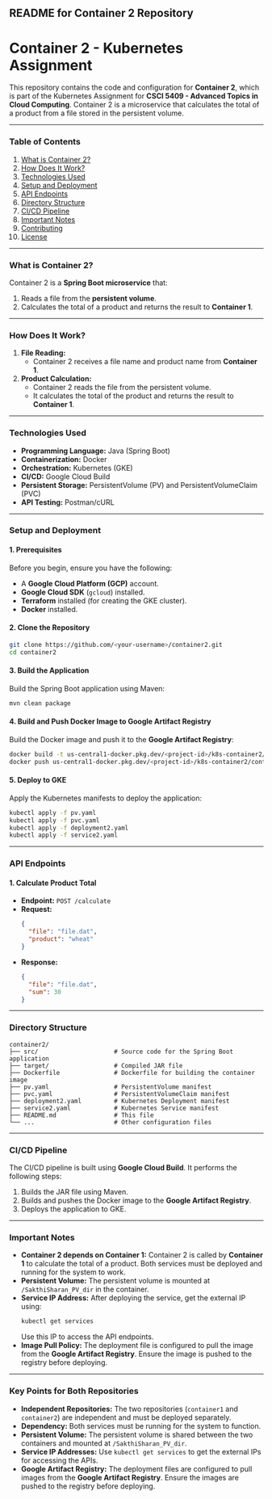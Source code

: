 ## **README for Container 2 Repository**

# **Container 2 - Kubernetes Assignment**

This repository contains the code and configuration for **Container 2**, which is part of the Kubernetes Assignment for **CSCI 5409 - Advanced Topics in Cloud Computing**. Container 2 is a microservice that calculates the total of a product from a file stored in the persistent volume.

---

### **Table of Contents**
1. [What is Container 2?](#what-is-container-2)
2. [How Does It Work?](#how-does-it-work)
3. [Technologies Used](#technologies-used)
4. [Setup and Deployment](#setup-and-deployment)
5. [API Endpoints](#api-endpoints)
6. [Directory Structure](#directory-structure)
7. [CI/CD Pipeline](#cicd-pipeline)
8. [Important Notes](#important-notes)
9. [Contributing](#contributing)
10. [License](#license)

---

### **What is Container 2?**
Container 2 is a **Spring Boot microservice** that:
1. Reads a file from the **persistent volume**.
2. Calculates the total of a product and returns the result to **Container 1**.

---

### **How Does It Work?**
1. **File Reading:**
   - Container 2 receives a file name and product name from **Container 1**.
2. **Product Calculation:**
   - Container 2 reads the file from the persistent volume.
   - It calculates the total of the product and returns the result to **Container 1**.

---

### **Technologies Used**
- **Programming Language:** Java (Spring Boot)
- **Containerization:** Docker
- **Orchestration:** Kubernetes (GKE)
- **CI/CD:** Google Cloud Build
- **Persistent Storage:** PersistentVolume (PV) and PersistentVolumeClaim (PVC)
- **API Testing:** Postman/cURL

---

### **Setup and Deployment**

#### **1. Prerequisites**
Before you begin, ensure you have the following:
- A **Google Cloud Platform (GCP)** account.
- **Google Cloud SDK** (`gcloud`) installed.
- **Terraform** installed (for creating the GKE cluster).
- **Docker** installed.

#### **2. Clone the Repository**
```bash
git clone https://github.com/<your-username>/container2.git
cd container2
```

#### **3. Build the Application**
Build the Spring Boot application using Maven:
```bash
mvn clean package
```

#### **4. Build and Push Docker Image to Google Artifact Registry**
Build the Docker image and push it to the **Google Artifact Registry**:
```bash
docker build -t us-central1-docker.pkg.dev/<project-id>/k8s-container2/container2:latest .
docker push us-central1-docker.pkg.dev/<project-id>/k8s-container2/container2:latest
```

#### **5. Deploy to GKE**
Apply the Kubernetes manifests to deploy the application:
```bash
kubectl apply -f pv.yaml
kubectl apply -f pvc.yaml
kubectl apply -f deployment2.yaml
kubectl apply -f service2.yaml
```

---

### **API Endpoints**

#### **1. Calculate Product Total**
- **Endpoint:** `POST /calculate`
- **Request:**
  ```json
  {
    "file": "file.dat",
    "product": "wheat"
  }
  ```
- **Response:**
  ```json
  {
    "file": "file.dat",
    "sum": 30
  }
  ```

---

### **Directory Structure**
```
container2/
├── src/                     # Source code for the Spring Boot application
├── target/                  # Compiled JAR file
├── Dockerfile               # Dockerfile for building the container image
├── pv.yaml                  # PersistentVolume manifest
├── pvc.yaml                 # PersistentVolumeClaim manifest
├── deployment2.yaml         # Kubernetes Deployment manifest
├── service2.yaml            # Kubernetes Service manifest
├── README.md                # This file
└── ...                      # Other configuration files
```

---

### **CI/CD Pipeline**
The CI/CD pipeline is built using **Google Cloud Build**. It performs the following steps:
1. Builds the JAR file using Maven.
2. Builds and pushes the Docker image to the **Google Artifact Registry**.
3. Deploys the application to GKE.

---

### **Important Notes**
- **Container 2 depends on Container 1:** Container 2 is called by **Container 1** to calculate the total of a product. Both services must be deployed and running for the system to work.
- **Persistent Volume:** The persistent volume is mounted at `/SakthiSharan_PV_dir` in the container.
- **Service IP Address:** After deploying the service, get the external IP using:
  ```bash
  kubectl get services
  ```
  Use this IP to access the API endpoints.
- **Image Pull Policy:** The deployment file is configured to pull the image from the **Google Artifact Registry**. Ensure the image is pushed to the registry before deploying.

---

### **Key Points for Both Repositories**
- **Independent Repositories:** The two repositories (`container1` and `container2`) are independent and must be deployed separately.
- **Dependency:** Both services must be running for the system to function.
- **Persistent Volume:** The persistent volume is shared between the two containers and mounted at `/SakthiSharan_PV_dir`.
- **Service IP Addresses:** Use `kubectl get services` to get the external IPs for accessing the APIs.
- **Google Artifact Registry:** The deployment files are configured to pull images from the **Google Artifact Registry**. Ensure the images are pushed to the registry before deploying.
